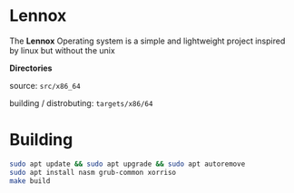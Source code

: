 # Lennox

The **Lennox** Operating system is a simple and lightweight project inspired by linux but without the unix

**Directories**

source:
`src/x86_64`

building / distrobuting:
`targets/x86/64`

# Building

```bash
sudo apt update && sudo apt upgrade && sudo apt autoremove
sudo apt install nasm grub-common xorriso
make build
```
